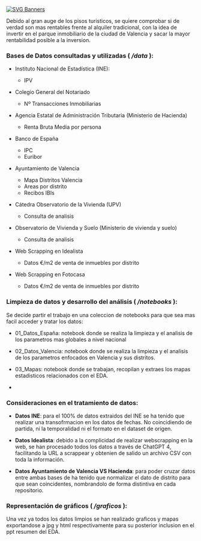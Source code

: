 [![SVG Banners](https://svg-banners.vercel.app/api?type=luminance&text1=RealEstate-Valencia2024%20🌻&width=800&height=400)](https://github.com/Akshay090/svg-banners)

Debido al gran auge de los pisos turisticos, se quiere comprobar si de verdad son mas rentables frente al alquiler tradicional, con la idea de invertir en el parque inmobiliario de la ciudad de Valencia y sacar la mayor rentabilidad posible a la inversion.


### **Bases de Datos consultadas y utilizadas ( */data* ):**

- Instituto Nacional de Estadística (INE):
    - IPV

- Colegio General del Notariado
    - Nº Transacciones Inmobiliarias

- Agencia Estatal de Administración Tributaria (Ministerio de Hacienda)
    - Renta Bruta Media por persona

- Banco de España
    - IPC
    - Euribor

- Ayuntamiento de Valencia
    - Mapa Distritos Valencia
    - Areas por distrito
    - Recibos IBIs

- Cátedra Observatorio de la Vivienda (UPV)
    - Consulta de analisis 

- Observatorio de Vivienda y Suelo (Ministerio de vivienda y suelo)
    - Consulta de analisis

- Web Scrapping en Idealista
    - Datos €/m2 de venta de inmuebles por distrito

- Web Scrapping en Fotocasa
    - Datos €/m2 de venta de inmuebles por distrito

### **Limpieza de datos y desarrollo del análisis ( */notebooks* ):**

Se decide partir el trabajo en una coleccion de notebooks para que sea mas facil acceder y tratar los datos:

   - 01_Datos_España: notebook donde se realiza la limpieza y el analisis de los parametros mas globales a nivel nacional

   - 02_Datos_Valencia: notebook donde se realiza la limpieza y el analisis de los parametros enfocados en Valencia y sus distritos.

   - 03_Mapas: notebook donde se trabajan, recopilan y extraes los mapas estadisticos relacionados con el EDA.

   - 

### **Consideraciones en el tratamiento de datos:**

- **Datos INE**: para el 100% de datos extraidos del INE se ha tenido que realizar una transofrmacion en los datos de fechas. No coincidiendo de partida, ni la temporalidad ni el formato en el dataset de origen.

- **Datos Idealista**: debido a la complicidad de realizar webscrapping en la web, se han procesado todos los datos a través de ChatGPT 4, facilitando la URL a scrappear y obtenien de salido un archivo CSV con toda la información.

- **Datos Ayuntamiento de Valencia VS Hacienda**: para poder cruzar datos entre ambas bases de ha tenido que normalizar el dato de distrito para que sean coincidentes, nombrandolo de forma distintiva en cada repositorio.

### **Representación de gráficos ( */graficos* ):**

Una vez ya todos los datos limpios se han realizado graficos y mapas exportandose a jpg y html respectivamente para su posterior inclusion en el ppt resumen del EDA.
